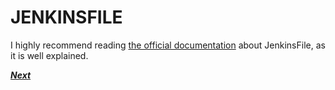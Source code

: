 # JENKINSFILE

I highly recommend reading [the official documentation](https://www.jenkins.io/doc/book/pipeline/jenkinsfile/) about JenkinsFile, as it is well explained.

[***Next***](../chapter-four/README.md)